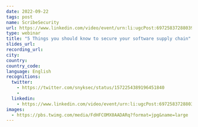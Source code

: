 ```yaml
---
date: 2022-09-22
tags: post
name: ScribeSecurity
url: https://www.linkedin.com/video/event/urn:li:ugcPost:6972583728803913728/
type: webinar
title: "5 Things you should know to secure your software supply chain"
slides_url:
recording_url: 
city: 
country: 
country_code: 
language: English
recognitions:
  twitter:
    - https://twitter.com/snyksec/status/1572254389196451840
    - 
  linkedin:
    - https://www.linkedin.com/video/event/urn:li:ugcPost:6972583728803913728/
images:
  - https://pbs.twimg.com/media/FdHFCOMX0AADARq?format=jpg&name=large
---
```


